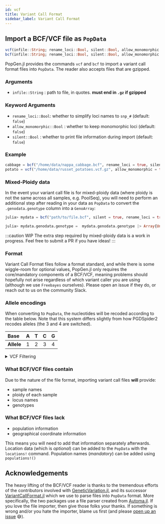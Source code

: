```yaml
---
id: vcf
title: Variant Call Format
sidebar_label: Variant Call Format
---
```


## Import a BCF/VCF file as `PopData`

```julia
vcf(infile::String; rename_loci::Bool, silent::Bool, allow_monomorphic::Bool)
bcf(infile::String; rename_loci::Bool, silent::Bool, allow_monomorphic::Bool)
```
PopGen.jl provides the commands `vcf` and `bcf` to import a variant call format files into `PopData`. The reader also accepts files that are gzipped. 

### Arguments

- `infile::String` : path to file, in quotes. **must end in `.gz` if gzipped**

### Keyword Arguments

- `rename_loci::Bool`: whether to simplify loci names to `snp_#` (default: `false`)
- `allow_monomorphic::Bool` : whether to keep monomorphic loci (default: `false`)
- `silent::Bool` : whether to print file information during import (default: `false`)


### Example

```julia
cabbage = bcf("/home/data/nappa_cabbage.bcf", rename_loci = true, silent = true)
potato = vcf("/home/data/russet_potatoes.vcf.gz", allow_monomorphic = true)
```

### Mixed-Ploidy data
In the event your variant call file is for mixed-ploidy data (where ploidy is not the same across all samples, e.g. PoolSeq), you will need to perform an additional step after reading in your data as `PopData` to convert the `.genodata.genotype` column into a `GenoArray`:
```julia
julia> mydata = bcf("path/to/file.bcf", silent = true, rename_loci = true) ;

julia> mydata.genodata.genotype =  mydata.genodata.genotype |> Array{Union{Missing, NTuple}}
```

:::caution WIP
The extra step required by mixed-ploidy data is a work in progress. Feel free to submit a PR if you have ideas!
:::


### Format
Variant Call Format files follow a format standard, and while there is some wiggle-room for optional values, PopGen.jl only requires the core/mandatory components of a BCF/VCF, meaning problems should hopefully not arise regardless of which variant caller you are using (although we use `Freebayes` ourselves). Please open an issue if they do, or reach out to us on the community Slack.


### Allele encodings
When converting to `PopData`, the nucleotides will be recoded according to the table below. Note that this system differs slightly from
how PGDSpider2 recodes alleles (the 3 and 4 are switched).

|    Base    |  A   |  T   |  C   |  G   |
| :--------  | :--: | :--: | :--: | :--: |
| **Allele** |  1   |  2   |  3   |  4   |

<details>
<summary>VCF Filtering</summary>

Keep in mind, BCF/VCF files need to be filtered **before** importing them into PopGen.jl. There is no and will be no VCF-filtering functionality to this package, as it is outside of the purpose of PopGen.jl. Refer to `vcftools`, `bcftools`, and `vcflib` to filter your sequence data. 

</details>

### What BCF/VCF files contain

Due to the nature of the file format, importing variant call files **will** provide:

- sample names
- ploidy of each sample
- locus names
- genotypes

### What BCF/VCF files lack
- population information
- geographical coordinate information

This means you will need to add that information separately afterwards. Location data (which is *optional*) can be added to the `PopData` with the `locations!` command. Population names (*mandatory*) can be added using `populations!()`

## Acknowledgements
The heavy lifting of the BCF/VCF reader is thanks to the tremendous efforts of the contributors involved with 
[GeneticVariation.jl](https://github.com/BioJulia/GeneticVariation.jl), and its successor [VariantCallFormat.jl](https://github.com/rasmushenningsson/VariantCallFormat.jl) 
which we use to parse files into `PopData` format. More specifically, the two packages use a file parser created from [Automa.jl](https://github.com/BioJulia/Automa.jl). If you love the file importer, then give those folks your thanks. If something is wrong and/or you hate the importer, blame us 
first (and please [open up an issue](https://github.com/biojulia/PopGenCore.jl/issues) 😅).
